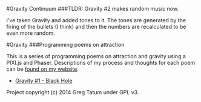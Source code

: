 #Gravity Continuum
###TLDR: Gravity #2 makes random music now.

I've taken Gravity and added tones to it. The tones are generated by the firing of the bullets (I think) and then the numbers are recalculated to be even more random.

#Gravity
###Programming poems on attraction

This is a series of programming poems on attraction and gravity using a PIXI.js and Phaser. Descriptions of my process and thoughts for each poem can be [found on my website](http://gregtatum.com/).

* [Gravity #1 - Black Hole](http://gregtatum.com/poems/gravity/1/)

Project copyright (c) 2014 Greg Tatum under GPL v3.